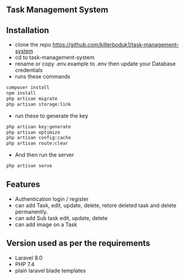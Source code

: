 ## Task Management System

## Installation

- clone the repo https://github.com/killerboduk1/task-management-system
- cd to task-management-system
- rename or copy .env.example to .env then update your Database credentials
- runs these commands

```bash
composer install
npm install
php artisan migrate
php artisan storage:link
```
- run these to generate the key
```bash
php artisan key:generate
php artisan optimize
php artisan config:cache
php artisan route:clear
```
- And then run the server
```bash 
php artisan serve
```

 ## Features

- Authentication login / register
- can add Task, edit, update, delete, retore deleted task and delete permanently.
- can add Sub task edit, update, delete
- can add image on a Task

 ## Version used as per the requirements 

- Laravel 8.0 
- PHP 7.4 
- plain laravel blade templates
